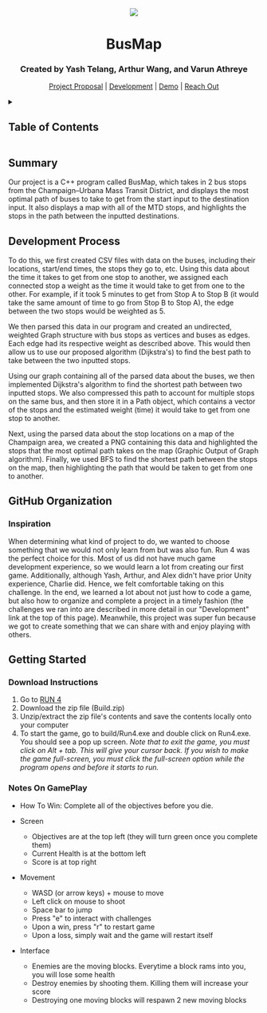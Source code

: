 <div align = "center">
  
  <img src = "images/Run4.png">
  
  <p align = "center">
    <h1>BusMap</h1>
    <p><h3>Created by Yash Telang, Arthur Wang, and Varun Athreye</h3></p>
  </p>
  
  <p align = "center">
    <a href = "https://docs.google.com/document/d/1IUf3dyW1TnD_ucja0UIhg7Jr_0muf89ayezwk0SF0hw/edit?usp=sharing">Project Proposal</a>
    |
    <a href = "https://docs.google.com/document/d/1tTfg5maTvJ1vPNpdlG3aSTgqO196-tSzHHWcsHte4dg/edit?usp=sharing">Development</a>
    |
    <a href = "https://mediaspace.illinois.edu/media/t/1_501wkwbs">Demo</a>
    |
    <a href = "https://docs.google.com/document/d/16Ol95jGr3P_oHxa4LqEG1_2wpmvbBIXkynpoy6MEi_M/edit?usp=sharing">Reach Out</a>
  </p>
</div>

<details>
  <summary><h2>Table of Contents</h2></summary>
  <ol>
    <li><a href = "#summary">Summary</a></li>
    <li>
      <a href = "#github-organization">GitHub Organization</a>
      <ul>
        <li><a href = "#inspiration">Inspiration</a></li>
      </ul>
    </li>
    <li>
      <a href = "#getting-started">Getting Started</a>
      <ul>
        <li><a href = "#download-instructions">Download Instructions</a></li>
        <li><a href = "#notes-on-gameplay">Notes On Gameplay</a></li>
      </ul>
    </li>
  </ol>
</details>



<!--- Summary of presentation introduction --->
## Summary
Our project is a C++ program called BusMap, which takes in 2 bus stops from the Champaign–Urbana Mass Transit District, and displays the most optimal path of buses to take to get from the start input to the destination input. It also displays a map with all of the MTD stops, and highlights the stops in the path between the inputted destinations. 


<!--- Development Process --->
## Development Process
To do this, we first created CSV files with data on the buses, including their locations, start/end times, the stops they go to, etc. Using this data about the time it takes to get from one stop to another, we assigned each connected stop a weight as the time it would take to get from one to the other. For example, if it took 5 minutes to get from Stop A to Stop B (it would take the same amount of time to go from Stop B to Stop A), the edge between the two stops would be weighted as 5. 

We then parsed this data in our program and created an undirected, weighted Graph structure with bus stops as vertices and buses as edges. Each edge had its respective weight as described above. This would then allow us to use our proposed algorithm (Dijkstra's) to find the best path to take between the two inputted stops.

Using our graph containing all of the parsed data about the buses, we then implemented Dijkstra's algorithm to find the shortest path between two inputted stops. We also compressed this path to account for multiple stops on the same bus, and then store it in a Path object, which contains a vector of the stops and the estimated weight (time) it would take to get from one stop to another.

Next, using the parsed data about the stop locations on a map of the Champaign area, we created a PNG containing this data and highlighted the stops that the most optimal path takes on the map (Graphic Output of Graph algorithm). Finally, we used BFS to find the shortest path between the stops on the map, then highlighting the path that would be taken to get from one to another.


<!--- Technical architecture of project --->
## GitHub Organization
### Inspiration
When determining what kind of project to do, we wanted to choose something that we would not only learn from but was also fun. Run 4 was the perfect choice for this. Most of us did not have much game development experience, so we would learn a lot from creating our first game. Additionally, although Yash, Arthur, and Alex didn't have prior Unity experience, Charlie did. Hence, we felt comfortable taking on this challenge. In the end, we learned a lot about not just how to code a game, but also how to organize and complete a project in a timely fashion (the challenges we ran into are described in more detail in our "Development" link at the top of this page). Meanwhile, this project was super fun because we got to create something that we can share with and enjoy playing with others.

<!--- Provides reproducible installation and running instructions --->
## Getting Started
### Download Instructions
1. Go to [RUN 4](https://drive.google.com/drive/u/1/folders/13qCTqrXj8mvp2V7zyenpdeTcxGncnVcA)
2. Download the zip file (Build.zip)
3. Unzip/extract the zip file's contents and save the contents locally onto your computer
4. To start the game, go to build/Run4.exe and double click on Run4.exe. You should see a pop up screen. *Note that to exit the game, you must click on Alt + tab. This will give your cursor back. If you wish to make the game full-screen, you must click the full-screen option while the program opens and before it starts to run.*



### Notes On GamePlay
- How To Win: Complete all of the objectives before you die.

- Screen
  - Objectives are at the top left (they will turn green once you complete them)
  - Current Health is at the bottom left
  - Score is at top right

- Movement
  - WASD (or arrow keys) + mouse to move
  - Left click on mouse to shoot
  - Space bar to jump
  - Press "e" to interact with challenges
  - Upon a win, press "r" to restart game
  - Upon a loss, simply wait and the game will restart itself

- Interface
  - Enemies are the moving blocks. Everytime a block rams into you, you will lose some health
  - Destroy enemies by shooting them. Killing them will increase your score
  - Destroying one moving blocks will respawn 2 new moving blocks
